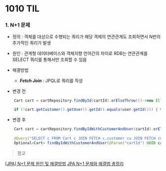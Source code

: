 # 1010 TIL

### 1. N+1 문제 
- 정의 : 객체를 대상으로 수행되는 쿼리가 해당 객체의 연관관계도 조회하면서 N번의 추가적인 쿼리가 발생
- 원인 : 관계형 데이터베이스와 객체지향 언어간의 차이로 RDB는 연관관계를 SELECT 쿼리를 통해서만 조회할 수 있음
 - 해결방법
    - ___Fetch Join___ : JPQL로 쿼리를 작성

- 변경 전
```Java
    Cart cart = cartRepository.findById(cartId).orElseThrow(()->new IllegalArgumentException("존재하지 않는 메뉴이거나 이미 삭제되었습니다.")); 

    if (!cart.getCustomer().getUser().getId().equals(user.getId())) { throw new AccessDeniedException("올바른 접근이 아닙니다"); }
 ```
    
- 변경 후
```Java
	Cart cart = cartRepository.findByIdWithCustomerAndUser(cartId).orElseThrow(()->new IllegalArgumentException("존재하지 않는 메뉴이거나 이미 삭제되었습니다."));
    
    @Query("SELECT c FROM Cart c JOIN FETCH c.customer cu JOIN FETCH cu.user u WHERE c.id = :cartId")
	Optional<Cart> findByIdWithCustomerAndUser(@Param("cartId") UUID cartId);

``` 

>참고

[[JPA] N+1 문제 원인 및 해결방법](https://s-y-130.tistory.com/184)
[JPA N+1 문제와 해결법 총정리](https://velog.io/@xogml951/JPA-N1-%EB%AC%B8%EC%A0%9C-%ED%95%B4%EA%B2%B0-%EC%B4%9D%EC%A0%95%EB%A6%AC)
